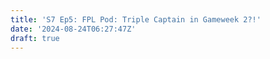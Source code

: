 ```yaml
---
title: 'S7 Ep5: FPL Pod: Triple Captain in Gameweek 2?!'
date: '2024-08-24T06:27:47Z'
draft: true
---
```

